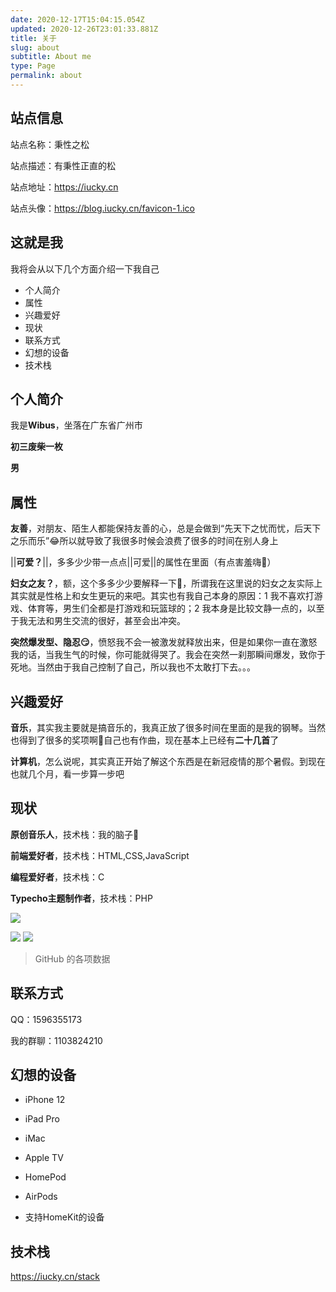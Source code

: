 ```yaml
---
date: 2020-12-17T15:04:15.054Z
updated: 2020-12-26T23:01:33.881Z
title: 关于
slug: about
subtitle: About me
type: Page
permalink: about
---
```


## 站点信息

站点名称：秉性之松

站点描述：有秉性正直的松

站点地址：https://iucky.cn

站点头像：https://blog.iucky.cn/favicon-1.ico

## 这就是我



我将会从以下几个方面介绍一下我自己

- 个人简介
- 属性
- 兴趣爱好
- 现状
- 联系方式
- 幻想的设备
- 技术栈

## 个人简介

我是**Wibus**，坐落在广东省广州市

**初三废柴一枚**

**男**

## 属性

**友善**，对朋友、陌生人都能保持友善的心，总是会做到“先天下之忧而忧，后天下之乐而乐”😂所以就导致了我很多时候会浪费了很多的时间在别人身上

||**可爱？**||，多多少少带一点点||可爱||的属性在里面（有点害羞嗨🤭）

**妇女之友？**，额，这个多多少少要解释一下🥴，所谓我在这里说的妇女之友实际上其实就是性格上和女生更玩的来吧。其实也有我自己本身的原因：1 我不喜欢打游戏、体育等，男生们全都是打游戏和玩篮球的；2 我本身是比较文静一点的，以至于我无法和男生交流的很好，甚至会出冲突。

**突然爆发型、隐忍😏**，愤怒我不会一被激发就释放出来，但是如果你一直在激怒我的话，当我生气的时候，你可能就得哭了。我会在突然一刹那瞬间爆发，致你于死地。当然由于我自己控制了自己，所以我也不太敢打下去。。。

## 兴趣爱好

**音乐**，其实我主要就是搞音乐的，我真正放了很多时间在里面的是我的钢琴。当然也得到了很多的奖项啊🌯自己也有作曲，现在基本上已经有**二十几首**了

**计算机**，怎么说呢，其实真正开始了解这个东西是在新冠疫情的那个暑假。到现在也就几个月，看一步算一步吧

## 现状

**原创音乐人**，技术栈：我的脑子🤣

**前端爱好者**，技术栈：HTML,CSS,JavaScript

**编程爱好者**，技术栈：C

**Typecho主题制作者**，技术栈：PHP

![](https://ghchart.rshah.org/wibus-wee)

![](https://github-readme-stats.vercel.app/api/top-langs/?username=wibus-wee&layout=compact) 
![](https://github-readme-stats.vercel.app/api?username=wibus-wee&count_private=true&show_icons=true)

> GitHub 的各项数据

## 联系方式

QQ：1596355173

我的群聊：1103824210

## 幻想的设备

- iPhone 12

- iPad Pro

- iMac

- Apple TV

- HomePod

- AirPods

- 支持HomeKit的设备

## 技术栈

https://iucky.cn/stack